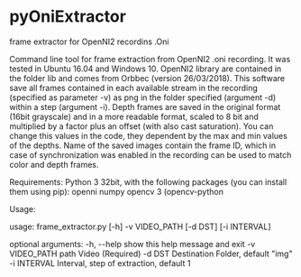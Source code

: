# pyOniExtractor
frame extractor for OpenNI2 recordins .Oni

Command line tool for frame extraction from OpenNI2 .oni recording. It was tested in Ubuntu 16.04 and Windows 10. OpenNI2 library are contained in the folder lib and comes from Orbbec (version 26/03/2018).
This software save all frames contained in each available stream in the recording (specified as parameter -v) as png in the folder specified (argument -d) within a step (argument -i). Depth frames are saved in the original format (16bit grayscale) and in a more readable format, scaled to 8 bit and multiplied by a factor plus an offset (with also cast saturation). You can change this values in the code, they dependent by the max and min values of the depths.
Name of the saved images contain the frame ID, which in case of synchronization was enabled in the recording can be used to match color and depth frames.

Requirements:
Python 3 32bit, with the following packages (you can install them using pip):
openni
numpy
opencv 3 (opencv-python

Usage:

usage: frame_extractor.py [-h] -v VIDEO_PATH [-d DST] [-i INTERVAL]

optional arguments:
  -h, --help     show this help message and exit
  -v VIDEO_PATH  path Video (Required)
  -d DST         Destination Folder, default "img"
  -i INTERVAL    Interval, step of extraction, default 1
